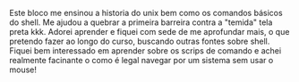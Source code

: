 Este bloco me ensinou a historia do unix bem como os comandos básicos do shell. Me ajudou a quebrar a primeira barreira contra a "temida" tela preta kkk. Adorei aprender e fiquei com sede de me aprofundar mais, o que pretendo fazer ao longo do curso, buscando outras fontes sobre shell. Fiquei bem interessado em aprender sobre os scrips de comando e achei realmente facinante o como é legal navegar por um sistema sem usar o mouse!
